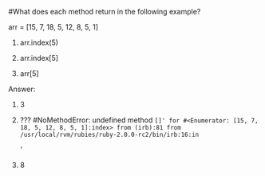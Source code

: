 #What does each method return in the following example?

arr = [15, 7, 18, 5, 12, 8, 5, 1]

1. arr.index(5)

2. arr.index[5]

3. arr[5]

Answer:

1. 3

2. ??? #NoMethodError: undefined method `[]' for #<Enumerator: [15, 7, 18, 5, 12, 8, 5, 1]:index>
  from (irb):81
  from /usr/local/rvm/rubies/ruby-2.0.0-rc2/bin/irb:16:in `<main>'

3. 8